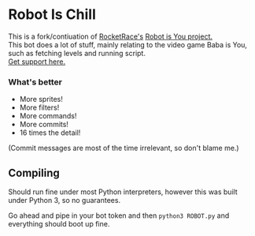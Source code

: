 # Robot Is Chill

This is a fork/contiuation of [RocketRace's](https://github.com/RocketRace) [Robot is You project.](https://github.com/RocketRace/robot-is-you)<br>
This bot does a lot of stuff, mainly relating to the video game Baba is You, such as fetching levels and running script.<br>
[Get support here.](https://discord.gg/ktk8XkAfGD)


### What's better
* More sprites!
* More filters!
* More commands!
* More commits!
* 16 times the detail!


(Commit messages are most of the time irrelevant, so don't blame me.)

## Compiling

Should run fine under most Python interpreters, however this was built under Python 3, so no guarantees.<br>

Go ahead and pipe in your bot token and then `python3 ROBOT.py` and everything should boot up fine.
